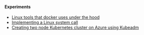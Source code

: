 #### Experiments

* [Linux tools that docker uses under the hood](https://github.com/shikshan/containers)
* [Implementing a Linux system call](https://github.com/shikshan/syscall)
* [Creating two node Kubernetes cluster on Azure using Kubeadm](experiments/kubernetes-on-azure)
